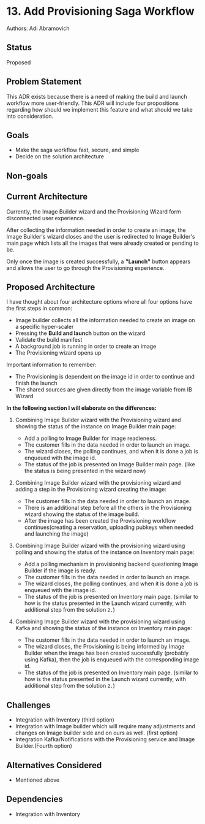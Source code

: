 # 13. Add Provisioning Saga Workflow

Authors: Adi Abramovich

## Status

Proposed

## Problem Statement

This ADR exists because there is a need of making the build and launch workflow more user-friendly. 
This ADR will include four propositions regarding how should we implement this feature and what should we take into consideration.

## Goals

* Make the saga workflow fast, secure, and simple
* Decide on the solution architecture

## Non-goals

## Current Architecture

Currently, the Image Builder wizard and the Provisioning Wizard form disconnected user experience.

After collecting the information needed in order to create an image, the Image Builder's wizard closes and the user is redirected to Image Builder's main page which lists all the images that were already created or pending to be.

Only once the image is created successfully, a **"Launch"** button appears and allows
the user to go through the Provisioning experience.

## Proposed Architecture

I have thought about four architecture options where all four options have the first steps in common:

* Image builder collects all the information needed to create an image on a specific hyper-scaler
* Pressing the **Build and launch** button on the wizard
* Validate the build manifest
* A background job is running in order to create an image
* The Provisioning wizard opens up

Important information to remember:

* The Provisioning is dependent on the image id in order to continue and finish the launch
* The shared sources are given directly from the image variable from IB Wizard

**In the following section I will elaborate on the differences:**

1. Combining Image Builder wizard with the Provisioning wizard and showing the status of the instance on Image Builder main page:
   * Add a polling to Image Builder for image readieness.
   * The customer fills in the data needed in order to launch an image.
   * The wizard closes, the polling continues, and when it is done a job is enqueued with the image id.
   * The status of the job is presented on Image Builder main page. (like the status is being presented in the wizard now)
  
2. Combining Image Builder wizard with the provisioning wizard and adding a step in the Provisioning wizard creating the image:
   * The customer fills in the data needed in order to launch an image.
   * There is an additional step before all the others in the Provisioning wizard showing the status of the image build.
   * After the image has been created the Provisioning workflow continues(creating a reservation, uploading pubkeys when needed and launching the image)
  
3. Combining Image Builder wizard with the provisioning wizard using polling and showing the status of the instance on Inventory main page:
   * Add a polling mechanism in provisioning backend questioning Image Builder if the image is ready.
   * The customer fills in the data needed in order to launch an image.
   * The wizard closes, the polling continues, and when it is done a job is enqueued with the image id.
   * The status of the job is presented on Inventory main page. (similar to how is the status presented in the Launch wizard currently, with additional step from the solution `2.`)

4. Combining Image Builder wizard with the provisioning wizard using Kafka and showing the status of the instance on Inventory main page:
   * The customer fills in the data needed in order to launch an image.
   * The wizard closes, the Provisioning is being informed by Image Builder when the image has been created successfully (probably using Kafka), then the job is enqueued with the corresponding image id.
   * The status of the job is presented on Inventory main page. (similar to how is the status presented in the Launch wizard currently, with additional step from the solution `2.`)

## Challenges

* Integration with Inventory (third option)
* Integration with Image builder which will require many adjustments and changes on Image builder side and on ours as well. (first option)
* Integration Kafka/Notifications with the Provisioning service and Image Builder.(Fourth option)

## Alternatives Considered

* Mentioned above

## Dependencies

* Integration with Inventory